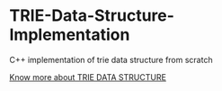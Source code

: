 # TRIE-Data-Structure-Implementation
C++ implementation of trie data structure from scratch

[Know more about TRIE DATA STRUCTURE](https://medium.com/basecs/trying-to-understand-tries-3ec6bede0014)
 
 
 
 
 
 
